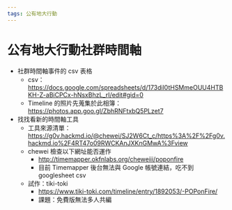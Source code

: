```yaml
---
tags: 公有地大行動
---
```


# 公有地大行動社群時間軸

- 社群時間軸事件的 csv 表格
    - csv：https://docs.google.com/spreadsheets/d/173dil0tHSMmeOUU4HTBKH-Z-aBiCPCx-hNsxBhzL_rI/edit#gid=0
    - Timeline 的照片先蒐集於此相簿：https://photos.app.goo.gl/ZbhRNFtxbQ5PLzet7
- 找找看新的時間軸工具
    - 工具來源清單：https://g0v.hackmd.io/@chewei/SJ2W6Ct_c/https%3A%2F%2Fg0v.hackmd.io%2F4RT47o09RWCKAnJXKnGMwA%3Fview
    - chewei 檢查以下網址能否運作
        - http://timemapper.okfnlabs.org/cheweiii/poponfire
        - 目前 Timemapper 後台無法與 Google 帳號連結，吃不到 googlesheet csv
    - 試作：tiki-toki
        - https://www.tiki-toki.com/timeline/entry/1892053/-POPonFire/
        - 課題：免費版無法多人共編
